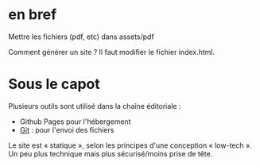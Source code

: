 # en bref

Mettre les fichiers (pdf, etc) dans assets/pdf


Comment générer un site ? Il faut modifier le fichier index.html.

# Sous le capot

Plusieurs outils sont utilisé dans la chaîne éditoriale :

- Github Pages pour l'hébergement
- [Git](https://git-scm.com/book/fr/v2) : pour l'envoi des fichiers

Le site est « statique », selon les principes d'une conception « low-tech ». Un peu plus technique mais plus sécurisé/moins prise de tête.

